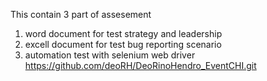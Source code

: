 This contain 3 part of assesement 
1. word document for test strategy and leadership
2. excell document for test bug reporting scenario
3. automation test with selenium web driver https://github.com/deoRH/DeoRinoHendro_EventCHI.git
